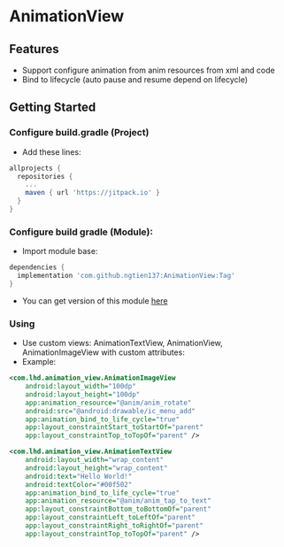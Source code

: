 # AnimationView
## Features
- Support configure animation from anim resources from xml and code
- Bind to lifecycle (auto pause and resume depend on lifecycle)
## Getting Started
### Configure build.gradle (Project)
* Add these lines:
```gradle
allprojects {
  repositories {
    ...
    maven { url 'https://jitpack.io' }
  }
}
```
### Configure build gradle (Module):
* Import module base:
```gradle
dependencies {
  implementation 'com.github.ngtien137:AnimationView:Tag'
}
```
* You can get version of this module [here](https://jitpack.io/#ngtien137/AnimationView)
### Using
* Use custom views: AnimationTextView, AnimationView, AnimationImageView with custom attributes:
* Example:
```xml
<com.lhd.animation_view.AnimationImageView
    android:layout_width="100dp"
    android:layout_height="100dp"
    app:animation_resource="@anim/anim_rotate"
    android:src="@android:drawable/ic_menu_add"
    app:animation_bind_to_life_cycle="true"
    app:layout_constraintStart_toStartOf="parent"
    app:layout_constraintTop_toTopOf="parent" />

<com.lhd.animation_view.AnimationTextView
    android:layout_width="wrap_content"
    android:layout_height="wrap_content"
    android:text="Hello World!"
    android:textColor="#00f502"
    app:animation_bind_to_life_cycle="true"
    app:animation_resource="@anim/anim_tap_to_text"
    app:layout_constraintBottom_toBottomOf="parent"
    app:layout_constraintLeft_toLeftOf="parent"
    app:layout_constraintRight_toRightOf="parent"
    app:layout_constraintTop_toTopOf="parent" />
```
